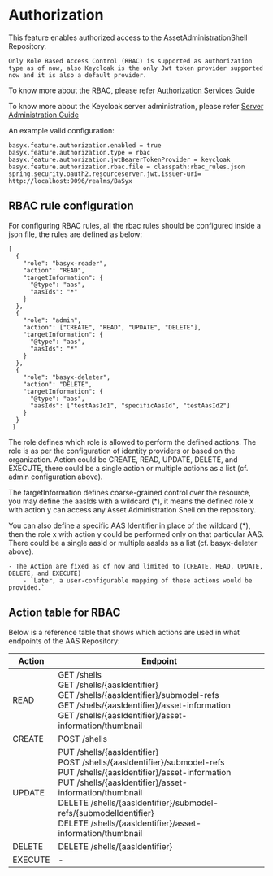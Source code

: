 # Authorization
This feature enables authorized access to the AssetAdministrationShell Repository.

```{note}
Only Role Based Access Control (RBAC) is supported as authorization type as of now, also Keycloak is the only Jwt token provider supported now and it is also a default provider. 
```

To know more about the RBAC, please refer [Authorization Services Guide](https://www.keycloak.org/docs/latest/authorization_services/index.html)

To know more about the Keycloak server administration, please refer [Server Administration Guide](https://www.keycloak.org/docs/latest/server_admin/#keycloak-features-and-concepts)

An example valid configuration:

```
basyx.feature.authorization.enabled = true
basyx.feature.authorization.type = rbac
basyx.feature.authorization.jwtBearerTokenProvider = keycloak
basyx.feature.authorization.rbac.file = classpath:rbac_rules.json
spring.security.oauth2.resourceserver.jwt.issuer-uri= http://localhost:9096/realms/BaSyx
```

## RBAC rule configuration

For configuring RBAC rules, all the rbac rules should be configured inside a json file, the rules are defined as below:

```
[
  {
    "role": "basyx-reader",
    "action": "READ",
    "targetInformation": {
      "@type": "aas",
      "aasIds": "*"
    }
  },
  {
    "role": "admin",
    "action": ["CREATE", "READ", "UPDATE", "DELETE"],
    "targetInformation": {
      "@type": "aas",
      "aasIds": "*"
    }
  },
  {
    "role": "basyx-deleter",
    "action": "DELETE",
    "targetInformation": {
      "@type": "aas",
      "aasIds": ["testAasId1", "specificAasId", "testAasId2"]
    }
  }
 ]
```

The role defines which role is allowed to perform the defined actions. The role is as per the configuration of identity providers or based on the organization. Action could be CREATE, READ, UPDATE, DELETE, and EXECUTE, there could be a single action or multiple actions as a list (cf. admin configuration above).

The targetInformation defines coarse-grained control over the resource, you may define the aasIds with a wildcard (\*), it means the defined role x with action y can access any Asset Administration Shell on the repository.

You can also define a specific AAS Identifier in place of the wildcard (\*), then the role x with action y could be performed only on that particular AAS. There could be a single aasId or multiple aasIds as a list (cf. basyx-deleter above). 

```{note}
- The Action are fixed as of now and limited to (CREATE, READ, UPDATE, DELETE, and EXECUTE)
    - `Later, a user-configurable mapping of these actions would be provided.`
```

## Action table for RBAC

Below is a reference table that shows which actions are used in what endpoints of the AAS Repository: 

| Action  | Endpoint                                                                                                                                                                                                                                                                                                                                      |
| ------- | --------------------------------------------------------------------------------------------------------------------------------------------------------------------------------------------------------------------------------------------------------------------------------------------------------------------------------------------- |
| READ    | GET /shells <br /> GET /shells/{aasIdentifier} <br /> GET /shells/{aasIdentifier}/submodel-refs <br /> GET /shells/{aasIdentifier}/asset-information <br /> GET /shells/{aasIdentifier}/asset-information/thumbnail                                                                                                                           |
| CREATE  | POST /shells <br />                                                                                                                                                                                                                                                                                                                           |
| UPDATE  | PUT /shells/{aasIdentifier} <br /> POST /shells/{aasIdentifier}/submodel-refs <br /> PUT /shells/{aasIdentifier}/asset-information <br /> PUT /shells/{aasIdentifier}/asset-information/thumbnail  <br /> DELETE /shells/{aasIdentifier}/submodel-refs/{submodelIdentifier} <br /> DELETE /shells/{aasIdentifier}/asset-information/thumbnail |
| DELETE  | DELETE /shells/{aasIdentifier}                                                                                                                                                                                                                                                                                                                |
| EXECUTE | -                                                                                                                                                                                                                                                                                                                                             |

